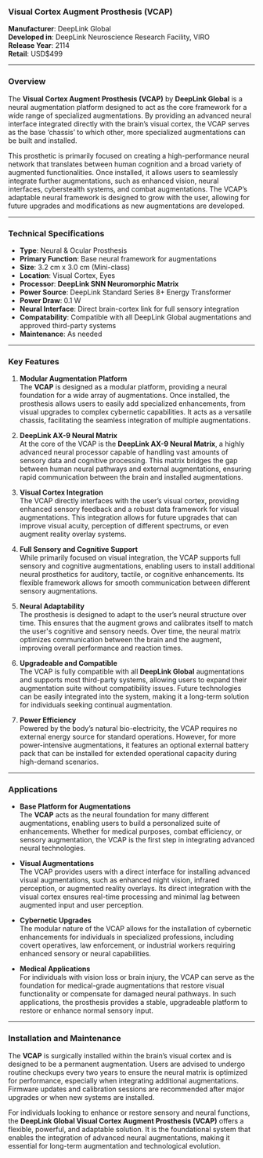 ### **Visual Cortex Augment Prosthesis (VCAP)**

**Manufacturer**: DeepLink Global  
**Developed in**: DeepLink Neuroscience Research Facility, VIRO  
**Release Year**: 2114   
**Retail**: USD$499

---

### Overview

The **Visual Cortex Augment Prosthesis (VCAP)** by **DeepLink Global** is a neural augmentation platform designed to act as the core framework for a wide range of specialized augmentations. By providing an advanced neural interface integrated directly with the brain’s visual cortex, the VCAP serves as the base ‘chassis’ to which other, more specialized augmentations can be built and installed.

This prosthetic is primarily focused on creating a high-performance neural network that translates between human cognition and a broad variety of augmented functionalities. Once installed, it allows users to seamlessly integrate further augmentations, such as enhanced vision, neural interfaces, cyberstealth systems, and combat augmentations. The VCAP’s adaptable neural framework is designed to grow with the user, allowing for future upgrades and modifications as new augmentations are developed.

---

### Technical Specifications

- **Type**: Neural & Ocular Prosthesis  
- **Primary Function**: Base neural framework for augmentations  
- **Size**: 3.2 cm x 3.0 cm (Mini-class)  
- **Location**: Visual Cortex, Eyes
- **Processor**: **DeepLink SNN Neuromorphic Matrix**  
- **Power Source**: DeepLink Standard Series 8+ Energy Transformer
- **Power Draw**: 0.1 W
- **Neural Interface**: Direct brain-cortex link for full sensory integration  
- **Compatability**: Compatible with all DeepLink Global augmentations and approved third-party systems  
- **Maintenance**: As needed  

---

### Key Features

1. **Modular Augmentation Platform**  
   The **VCAP** is designed as a modular platform, providing a neural foundation for a wide array of augmentations. Once installed, the prosthesis allows users to easily add specialized enhancements, from visual upgrades to complex cybernetic capabilities. It acts as a versatile chassis, facilitating the seamless integration of multiple augmentations.

2. **DeepLink AX-9 Neural Matrix**  
   At the core of the VCAP is the **DeepLink AX-9 Neural Matrix**, a highly advanced neural processor capable of handling vast amounts of sensory data and cognitive processing. This matrix bridges the gap between human neural pathways and external augmentations, ensuring rapid communication between the brain and installed augmentations.

3. **Visual Cortex Integration**  
   The VCAP directly interfaces with the user’s visual cortex, providing enhanced sensory feedback and a robust data framework for visual augmentations. This integration allows for future upgrades that can improve visual acuity, perception of different spectrums, or even augment reality overlay systems.

4. **Full Sensory and Cognitive Support**  
   While primarily focused on visual integration, the VCAP supports full sensory and cognitive augmentations, enabling users to install additional neural prosthetics for auditory, tactile, or cognitive enhancements. Its flexible framework allows for smooth communication between different sensory augmentations.

5. **Neural Adaptability**  
   The prosthesis is designed to adapt to the user’s neural structure over time. This ensures that the augment grows and calibrates itself to match the user's cognitive and sensory needs. Over time, the neural matrix optimizes communication between the brain and the augment, improving overall performance and reaction times.

6. **Upgradeable and Compatible**  
   The VCAP is fully compatible with all **DeepLink Global** augmentations and supports most third-party systems, allowing users to expand their augmentation suite without compatibility issues. Future technologies can be easily integrated into the system, making it a long-term solution for individuals seeking continual augmentation.

7. **Power Efficiency**  
   Powered by the body’s natural bio-electricity, the VCAP requires no external energy source for standard operations. However, for more power-intensive augmentations, it features an optional external battery pack that can be installed for extended operational capacity during high-demand scenarios.

---

### Applications

- **Base Platform for Augmentations**  
   The **VCAP** acts as the neural foundation for many different augmentations, enabling users to build a personalized suite of enhancements. Whether for medical purposes, combat efficiency, or sensory augmentation, the VCAP is the first step in integrating advanced neural technologies.

- **Visual Augmentations**  
   The VCAP provides users with a direct interface for installing advanced visual augmentations, such as enhanced night vision, infrared perception, or augmented reality overlays. Its direct integration with the visual cortex ensures real-time processing and minimal lag between augmented input and user perception.

- **Cybernetic Upgrades**  
   The modular nature of the VCAP allows for the installation of cybernetic enhancements for individuals in specialized professions, including covert operatives, law enforcement, or industrial workers requiring enhanced sensory or neural capabilities.

- **Medical Applications**  
   For individuals with vision loss or brain injury, the VCAP can serve as the foundation for medical-grade augmentations that restore visual functionality or compensate for damaged neural pathways. In such applications, the prosthesis provides a stable, upgradeable platform to restore or enhance normal sensory input.

---

### Installation and Maintenance

The **VCAP** is surgically installed within the brain’s visual cortex and is designed to be a permanent augmentation. Users are advised to undergo routine checkups every two years to ensure the neural matrix is optimized for performance, especially when integrating additional augmentations. Firmware updates and calibration sessions are recommended after major upgrades or when new systems are installed.

For individuals looking to enhance or restore sensory and neural functions, the **DeepLink Global Visual Cortex Augment Prosthesis (VCAP)** offers a flexible, powerful, and adaptable solution. It is the foundational system that enables the integration of advanced neural augmentations, making it essential for long-term augmentation and technological evolution.
